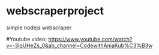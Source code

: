 # webscraperproject
simple nodejs webscraper

#Youtube video;
https://www.youtube.com/watch?v=-3lqUHeZs_0&ab_channel=CodewithAniaKub%C3%B3w
